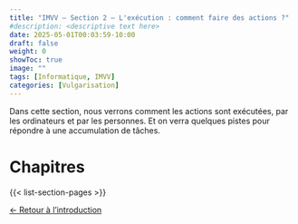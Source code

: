 ```yaml
---
title: "IMVV — Section 2 — L'exécution : comment faire des actions ?"
#description: <descriptive text here>
date: 2025-05-01T00:03:59-10:00
draft: false
weight: 0
showToc: true
image: ""
tags: [Informatique, IMVV]
categories: [Vulgarisation]
---
```

Dans cette section, nous verrons comment les actions sont exécutées, par les ordinateurs et par les personnes. Et on verra quelques pistes pour répondre à une accumulation de tâches.

# Chapitres

{{< list-section-pages >}}

[← Retour à l’introduction](../../introduction/)